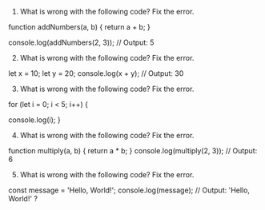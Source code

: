 1. What is wrong with the following code? Fix the error.

function addNumbers(a, b) {
  return a + b;
}

console.log(addNumbers(2, 3)); // Output: 5

2. What is wrong with the following code? Fix the error.

let x = 10;
let y = 20;
console.log(x + y); // Output: 30

3. What is wrong with the following code? Fix the error.

for (let i = 0; i < 5; i++) {
 
  console.log(i);
}

4. What is wrong with the following code? Fix the error.

function multiply(a, b) {
 return a * b;
}
console.log(multiply(2, 3)); // Output: 6

5. What is wrong with the following code? Fix the error.

const message = 'Hello, World!';
console.log(message); // Output: 'Hello, World!' ?